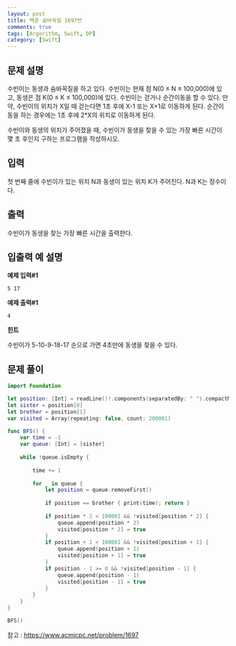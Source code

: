 ```yaml
---
layout: post
title: 백준 숨바꼭질 1697번
comments: true
tags: [Argorithm, Swift, DP]
category: [Swift]
---
```


## 문제 설명
수빈이는 동생과 숨바꼭질을 하고 있다. 수빈이는 현재 점 N(0 ≤ N ≤ 100,000)에 있고, 동생은 점 K(0 ≤ K ≤ 100,000)에 있다. 수빈이는 걷거나 순간이동을 할 수 있다. 만약, 수빈이의 위치가 X일 때 걷는다면 1초 후에 X-1 또는 X+1로 이동하게 된다. 순간이동을 하는 경우에는 1초 후에 2*X의 위치로 이동하게 된다.

수빈이와 동생의 위치가 주어졌을 때, 수빈이가 동생을 찾을 수 있는 가장 빠른 시간이 몇 초 후인지 구하는 프로그램을 작성하시오.


## 입력

첫 번째 줄에 수빈이가 있는 위치 N과 동생이 있는 위치 K가 주어진다. N과 K는 정수이다.

## 출력

수빈이가 동생을 찾는 가장 빠른 시간을 출력한다.


## 입출력 예 설명

**예제 입력#1**

```
5 17
```

**예제 출력#1**

```
4
```

**힌트**

수빈이가 5-10-9-18-17 순으로 가면 4초만에 동생을 찾을 수 있다.


## 문제 풀이

```swift
import Foundation

let position: [Int] = readLine()!.components(separatedBy: " ").compactMap { Int($0) }
let sister = position[0]
let brother = position[1]
var visited = Array(repeating: false, count: 200001)

func BFS() {
    var time = -1
    var queue: [Int] = [sister]
    
    while !queue.isEmpty {
        
        time += 1
        
        for _ in queue {
            let position = queue.removeFirst()
                        
            if position == brother { print(time); return }
            
            if position * 2 < 100001 && !visited[position * 2] {
                queue.append(position * 2)
                visited[position * 2] = true
            }
            if position + 1 < 100001 && !visited[position + 1] {
                queue.append(position + 1)
                visited[position + 1] = true
            }
            if position - 1 >= 0 && !visited[position - 1] {
                queue.append(position - 1)
                visited[position - 1] = true
            }
        }
    }
}

BFS()

```


참고 : <https://www.acmicpc.net/problem/1697>
